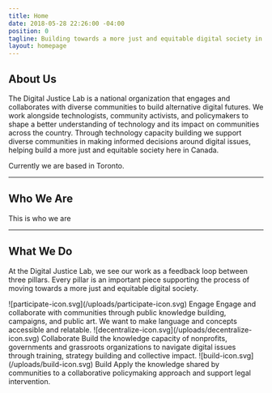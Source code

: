 ```yaml
---
title: Home
date: 2018-05-28 22:26:00 -04:00
position: 0
tagline: Building towards a more just and equitable digital society in Canada
layout: homepage
---
```


## About Us

The Digital Justice Lab is a national organization that engages and collaborates with diverse communities to build alternative digital futures. We work alongside technologists, community activists, and policymakers to shape a better understanding of technology and its impact on communities across the country. Through technology capacity building we support diverse communities in making informed decisions around digital issues, helping build a more just and equitable society here in Canada. 


Currently we are based in Toronto.

---

## Who We Are

This is who we are

---

## What We Do

At the Digital Justice Lab, we see our work as a feedback loop between three pillars. Every pillar is an important piece supporting the process of moving towards a more just and equitable digital society.

<gallery>

<item>
![participate-icon.svg](/uploads/participate-icon.svg)
Engage
Engage and collaborate with communities through public knowledge building, campaigns, and public art. We want to make language and concepts accessible and relatable.
</item>

<item>
![decentralize-icon.svg](/uploads/decentralize-icon.svg)
Collaborate
Build the knowledge capacity of nonprofits, governments and grassroots organizations to navigate digital issues through training, strategy building and collective impact.
</item>

<item>
![build-icon.svg](/uploads/build-icon.svg)
Build
Apply the knowledge shared by communities to a collaborative policymaking approach and support legal intervention.
</item>

</gallery>